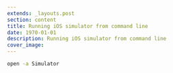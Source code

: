 ```yaml
---
extends: _layouts.post
section: content
title: Running iOS simulator from command line
date: 1970-01-01
description: Running iOS simulator from command line
cover_image: 
---
```


```bash
open -a Simulator
```